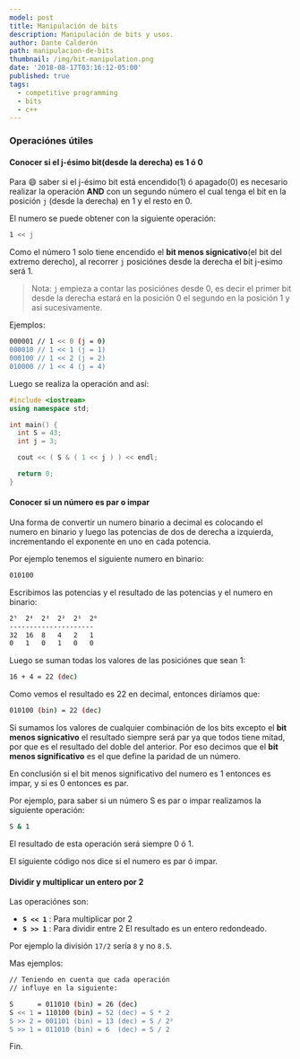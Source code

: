 ```yaml
---
model: post
title: Manipulación de bits
description: Manipulación de bits y usos.
author: Dante Calderón
path: manipulacion-de-bits
thumbnail: /img/bit-manipulation.png
date: '2018-08-17T03:16:12-05:00'
published: true
tags:
  - competitive programming
  - bits
  - c++
---
```

### Operaciónes útiles


#### Conocer si el j-ésimo bit(desde la derecha) es 1 ó 0

Para :smile: saber si el j-ésimo bit está encendido(1) ó apagado(0) es  necesario realizar la operación **AND** con un segundo número el cual tenga el bit en la posición `j` (desde la derecha) en 1 y el resto en 0.

El numero se puede obtener con la siguiente operación:
```sh
1 << j
```
Como el número 1 solo tiene encendido el **bit menos signicativo**(el bit del extremo derecho), al recorrer `j` posiciónes desde la derecha el bit j-esimo será 1.

> Nota: `j` empieza a contar las posiciónes desde 0, es decir el primer bit desde la derecha estará en la posición 0 el segundo en la posición 1 y asi sucesivamente.

Ejemplos:
```sh
000001 // 1 << 0 (j = 0)
000010 // 1 << 1 (j = 1)
000100 // 1 << 2 (j = 2)
010000 // 1 << 4 (j = 4)
```

Luego se realiza la operación and así:

```cpp
#include <iostream>
using namespace std;

int main() {
  int S = 43;
  int j = 3;

  cout << ( S & ( 1 << j ) ) << endl;

  return 0;
}
```

#### Conocer si un número es par o impar

Una forma de convertir un numero binario a decimal es colocando el numero en binario y luego las potencias de dos de derecha a izquierda, incrementando el exponente en uno en cada potencia.

Por ejemplo tenemos el siguiente numero en binario:

```sh
010100
```
Escribimos las potencias y el resultado de las potencias y el numero en binario:

```sh
2⁵  2⁴  2³  2²  2¹  2⁰
---------------------
32  16  8   4   2   1
0   1   0   1   0   0
```

Luego se suman todas los valores de las posiciónes que sean 1:

```sh
16 + 4 = 22 (dec)
```
Como vemos el resultado es 22 en decimal, entonces diríamos que:
```sh
010100 (bin) = 22 (dec)
```

Si sumamos los valores de cualquier combinación de los bits excepto el **bit menos signicativo** el resultado siempre será par ya que todos tiene mitad, por que es el resultado del doble del anterior. Por eso decimos que el **bit menos significativo** es el que define la paridad de un número.

En conclusión si el bit menos significativo del numero es 1 entonces es impar, y si es 0 entonces es par.

Por ejemplo, para saber si un número S es par o impar  realizamos la siguiente operación:
```sh
S & 1
```
El resultado de esta operación será siempre 0 ó 1.

El siguiente código nos dice si el numero es par ó impar.

#### Dividir y multiplicar un entero por 2
Las operaciónes son:
* **`S << 1`** : Para multiplicar por 2
* **`S >> 1`** : Para dividir entre 2
El resultado es un entero redondeado.

Por ejemplo la división `17/2` sería `8` y no `8.5`.

Mas ejemplos:

```sh
// Teniendo en cuenta que cada operación
// influye en la siguiente:

S      = 011010 (bin) = 26 (dec)
S << 1 = 110100 (bin) = 52 (dec) = S * 2
S >> 2 = 001101 (bin) = 13 (dec) = S / 2²
S >> 1 = 011010 (bin) = 6  (dec) = S / 2
```
Fin.


